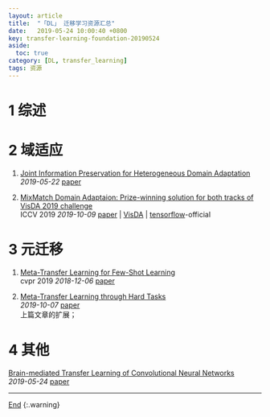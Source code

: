 ```yaml
---
layout: article
title:  "「DL」 迁移学习资源汇总"
date:   2019-05-24 10:00:40 +0800
key: transfer-learning-foundation-20190524
aside:
  toc: true
category: [DL, transfer_learning]
tags: 资源
---
```

<span id='head'></span>  

# 1 综述  

# 2 域适应
1. [Joint Information Preservation for Heterogeneous Domain Adaptation](https://arxiv.org/abs/1905.08924)   
*2019-05-22* [paper](https://arxiv.org/abs/1905.08924)      

1. [MixMatch Domain Adaptaion: Prize-winning solution for both tracks of VisDA 2019 challenge](http://cn.arxiv.org/abs/1910.03903)     
ICCV 2019 *2019-10-09* [paper](https://arxiv.org/abs/1910.03903) | [VisDA](http://ai.bu.edu/visda-2019/) | [tensorflow](https://github.com/filaPro/visda2019)-official        


# 3 元迁移
1. [Meta-Transfer Learning for Few-Shot Learning](http://cn.arxiv.org/abs/1812.02391)    
cvpr 2019 *2018-12-06* [paper](https://arxiv.org/abs/1812.02391)    

1. [Meta-Transfer Learning through Hard Tasks](http://cn.arxiv.org/abs/1910.03648)    
*2019-10-07* [paper](https://arxiv.org/abs/1910.03648)    
上篇文章的扩展；     

# 4 其他
[Brain-mediated Transfer Learning of Convolutional Neural Networks](http://cn.arxiv.org/abs/1905.10037)   
*2019-05-24* [paper](https://arxiv.org/abs/1905.10037)   



-------------------  
[End](#head)
{:.warning}  
